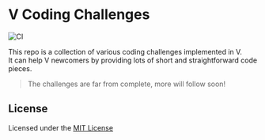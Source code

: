 # V Coding Challenges

![CI][ci-master]

This repo is a collection of various coding challenges implemented in V. <br>
It can help V newcomers by providing lots of short and straightforward code pieces.

> The challenges are far from complete, more will follow soon!


## License

Licensed under the [MIT License](LICENSE.md)


<!-- Links -->
[ci-master]: https://github.com/serkonda7/v-coding-challenges/workflows/CI/badge.svg?branch=master
